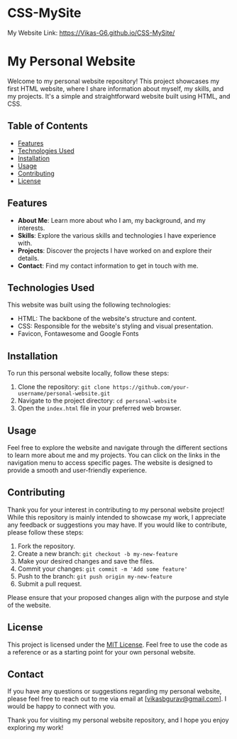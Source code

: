 # CSS-MySite

My Website Link: https://Vikas-G6.github.io/CSS-MySite/

# My Personal Website

Welcome to my personal website repository! This project showcases my first HTML website, where I share information about myself, my skills, and my projects. It's a simple and straightforward website built using HTML, and CSS.

## Table of Contents

- [Features](#features)
- [Technologies Used](#technologies-used)
- [Installation](#installation)
- [Usage](#usage)
- [Contributing](#contributing)
- [License](#license)

## Features

- **About Me**: Learn more about who I am, my background, and my interests.
- **Skills**: Explore the various skills and technologies I have experience with.
- **Projects**: Discover the projects I have worked on and explore their details.
- **Contact**: Find my contact information to get in touch with me.

## Technologies Used

This website was built using the following technologies:

- HTML: The backbone of the website's structure and content.
- CSS: Responsible for the website's styling and visual presentation.
- Favicon, Fontawesome and Google Fonts
## Installation

To run this personal website locally, follow these steps:

1. Clone the repository: `git clone https://github.com/your-username/personal-website.git`
2. Navigate to the project directory: `cd personal-website`
3. Open the `index.html` file in your preferred web browser.

## Usage

Feel free to explore the website and navigate through the different sections to learn more about me and my projects. You can click on the links in the navigation menu to access specific pages. The website is designed to provide a smooth and user-friendly experience.

## Contributing

Thank you for your interest in contributing to my personal website project! While this repository is mainly intended to showcase my work, I appreciate any feedback or suggestions you may have. If you would like to contribute, please follow these steps:

1. Fork the repository.
2. Create a new branch: `git checkout -b my-new-feature`
3. Make your desired changes and save the files.
4. Commit your changes: `git commit -m 'Add some feature'`
5. Push to the branch: `git push origin my-new-feature`
6. Submit a pull request.

Please ensure that your proposed changes align with the purpose and style of the website.

## License

This project is licensed under the [MIT License](https://opensource.org/licenses/MIT). Feel free to use the code as a reference or as a starting point for your own personal website.

## Contact

If you have any questions or suggestions regarding my personal website, please feel free to reach out to me via email at [vikasbgurav@gmail.com]. I would be happy to connect with you.

Thank you for visiting my personal website repository, and I hope you enjoy exploring my work!
